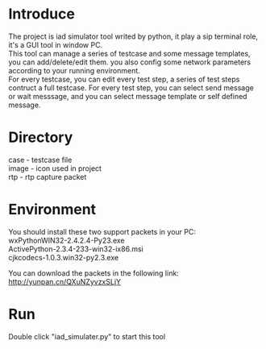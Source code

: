 Introduce
=====
The project is iad simulator tool writed by python, it play a sip terminal role, it's a GUI tool in window PC.<br/>
This tool can manage a series of testcase and some message templates, you can add/delete/edit them. you also config some network parameters according to your running environment.<br/>
For every testcase, you can edit every test step, a series of test steps contruct a full testcase. For every test step, you can select send message or wait messsage, and you can select message template or self defined message.<br/>

Directory
=====
case - testcase file<br/>
image - icon used in project<br/>
rtp - rtp capture packet<br/>

Environment
=====
You should install these two support packets in your PC:<br/>
wxPythonWIN32-2.4.2.4-Py23.exe<br/>
ActivePython-2.3.4-233-win32-ix86.msi<br/>
cjkcodecs-1.0.3.win32-py2.3.exe<br/>

You can download the packets in the following link:<br/>
http://yunpan.cn/QXuNZyvzxSLjY<br/>

Run
=====
Double click "iad_simulater.py" to start this tool<br/>
